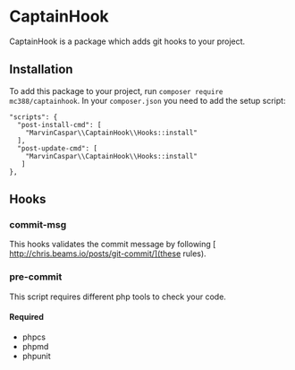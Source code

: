 # CaptainHook

CaptainHook is a package which adds git hooks to your project.

## Installation

To add this package to your project, run `composer require 
mc388/captainhook`. In your `composer.json` you need to add the setup 
script:

```
"scripts": {
  "post-install-cmd": [
    "MarvinCaspar\\CaptainHook\\Hooks::install"
  ],
  "post-update-cmd": [
    "MarvinCaspar\\CaptainHook\\Hooks::install"
   ]
},
```

## Hooks

### commit-msg

This hooks validates the commit message by following [
http://chris.beams.io/posts/git-commit/](these rules).

### pre-commit

This script requires different php tools to check your code.

#### Required
- phpcs
- phpmd
- phpunit
